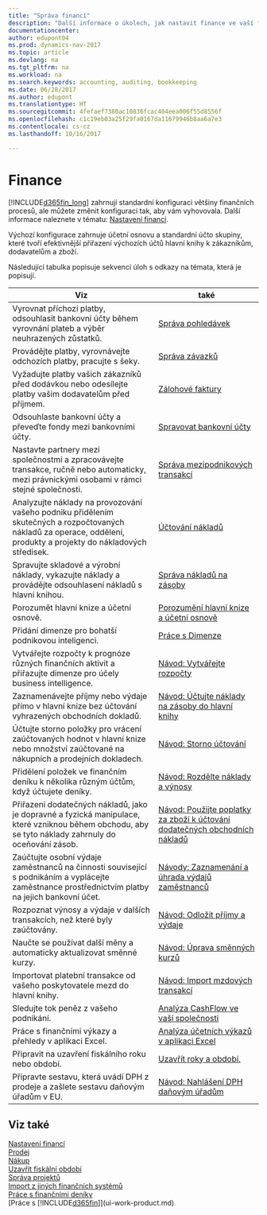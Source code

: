```yaml
---
title: "Správa financí"
description: "Další informace o úkolech, jak nastavit finance ve vaší firmě tak, aby vyhovovaly všem vašim účetním, auditorským nebo účetním potřebám."
documentationcenter: 
author: edupont04
ms.prod: dynamics-nav-2017
ms.topic: article
ms.devlang: na
ms.tgt_pltfrm: na
ms.workload: na
ms.search.keywords: accounting, auditing, bookkeeping
ms.date: 06/28/2017
ms.author: edupont
ms.translationtype: HT
ms.sourcegitcommit: 4fefaef7380ac10836fcac404eea006f55d8556f
ms.openlocfilehash: c1c19eb03a25f29fa0167da11679946b8aa6a7e3
ms.contentlocale: cs-cz
ms.lasthandoff: 10/16/2017

---
```

# <a name="finance"></a>Finance
[!INCLUDE[d365fin_long](includes/d365fin_long_md.md)] zahrnují standardní konfiguraci většiny finančních procesů, ale můžete změnit konfiguraci tak, aby vám vyhovovala. Další informace naleznete v tématu: [Nastavení financí](finance-setup-finance.md).

Výchozí konfigurace zahrnuje účetní osnovu a standardní účto skupiny, které tvoří efektivnější přiřazení výchozích účtů hlavní knihy k zákazníkům, dodavatelům a zboží.  

Následující tabulka popisuje sekvenci úloh s odkazy na témata, která je popisují.  

| Viz | také |
| --- | --- |
| Vyrovnat příchozí platby, odsouhlasit bankovní účty během vyrovnání plateb a výběr neuhrazených zůstatků. |[Správa pohledávek](receivables-manage-receivables.md) |
| Provádějte platby, vyrovnávejte odchozích platby, pracujte s šeky. |[Správa závazků](payables-manage-payables.md) |
|Vyžadujte platby vašich zákazníků před dodávkou nebo odesílejte platby vašim dodavatelům před příjmem.|[Zálohové faktury](finance-invoice-prepayments.md)|
| Odsouhlaste bankovní účty a převeďte fondy mezi bankovními účty. |[Spravovat bankovní účty](bank-manage-bank-accounts.md) |
|Nastavte partnery mezi společnostmi a zpracovávejte transakce, ručně nebo automaticky, mezi právnickými osobami v rámci stejné společnosti.|[Správa mezipodnikových transakcí](intercompany-manage.md)|
|Analyzujte náklady na provozování vašeho podniku přidělením skutečných a rozpočtovaných nákladů za operace, oddělení, produkty a projekty do nákladových středisek.|[Účtování nákladů](finance-manage-cost-accounting.md)|
|Spravujte skladové a výrobní náklady, vykazujte náklady a provádějte odsouhlasení nákladů s hlavní knihou.|[Správa nákladů na zásoby](finance-manage-inventory-costs.md)|
| Porozumět hlavní knize a účetní osnově. |[Porozumění hlavní knize a účetní osnově](finance-general-ledger.md) |
| Přidání dimenze pro bohatší podnikovou inteligenci. |[Práce s Dimenze](finance-dimensions.md) |
| Vytvářejte rozpočty k prognóze různých finančních aktivit a přiřazujte dimenze pro účely business intelligence. |[Návod: Vytvářejte rozpočty](finance-how-create-budgets.md) |
|Zaznamenávejte příjmy nebo výdaje přímo v hlavní knize bez účtování vyhrazených obchodních dokladů.|[Návod: Účtujte náklady na zásoby do hlavní knihy](finance-how-post-transactions-directly.md)|
|Účtujte storno položky pro vrácení zaúčtovaných hodnot v hlavní knize nebo množství zaúčtované na nákupních a prodejních dokladech. |[Návod: Storno účtování](finance-how-reverse-journal-posting.md)|
|Přidělení položek ve finančním deníku k několika různým účtům, když účtujete deníky. |[Návod: Rozdělte náklady a výnosy](year-allocate-costs-income.md) |
| Přiřazení dodatečných nákladů, jako je dopravné a fyzická manipulace, které vzniknou během obchodu, aby se tyto náklady zahrnuly do oceňování zásob. |[Návod: Použijte poplatky za zboží k účtování dodatečných obchodních nákladů](payables-how-assign-item-charges.md) |
|Zaúčtujte osobní výdaje zaměstnanců na činnosti související s podnikáním a vyplácejte zaměstnance prostřednictvím platby na jejich bankovní účet.|[Návody: Zaznamenání a úhrada výdajů zaměstnanců](finance-how-record-reimburse-employee-expenses.md)|
| Rozpoznat výnosy a výdaje v dalších transakcích, než které byly zaúčtovány. |[Návod: Odložit příjmy a výdaje](finance-how-defer-revenue-expenses.md)|
|Naučte se používat další měny a automaticky aktualizovat směnné kurzy. |[Návod: Úprava směnných kurzů](finance-how-update-currencies.md)|
| Importovat platební transakce od vašeho poskytovatele mezd do hlavní knihy. |[Návod: Import mzdových transakcí](finance-how-import-payroll-transactions.md)|
| Sledujte tok peněz z vašeho podnikání. |[Analýza CashFlow ve vaší společnosti](finance-analyze-cash-flow.md) |
| Práce s finančními výkazy a přehledy v aplikaci Excel. |[Analýza účetních výkazů v aplikaci Excel](finance-analyze-excel.md) |
| Připravit na uzavření fiskálního roku nebo období. |[Uzavřít roky a období.](year-close-years-periods.md) |
|Připravte sestavu, která uvádí DPH z prodeje a zašlete sestavu daňovým úřadům v EU. | [Návod: Nahlášení DPH daňovým úřadům](finance-how-report-vat.md)|

## <a name="see-also"></a>Viz také
[Nastavení financí](finance-setup-finance.md)  
[Prodej](sales-manage-sales.md)  
[Nákup](purchasing-manage-purchasing.md)  
[Uzavřít fiskální období](year-close-years-periods.md)  
[Správa projektů](projects-manage-projects.md)    
[Import z jiných finančních systémů](upload-data.md)  
[Práce s finančními deníky](ui-work-general-journals.md)  
[Práce s [!INCLUDE[d365fin](includes/d365fin_md.md)]](ui-work-product.md)  

## 

